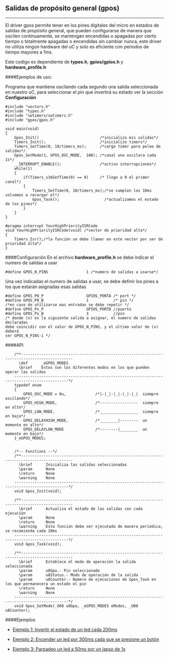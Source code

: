 Salidas de propósito general (gpos)
----------------------------------
---------

El driver gpos permite tener en los pines digitales del micro en estados de salidas de propósito general, que pueden configurarse de manera que oscilen continuamente, se mantengan encendidas o apagadas por cierto tiempo o totalmente apagadas o encendidas sin cambiar nunca, este driver no utiliza ningún hardware del uC y solo es eficiente con periodos de tiempo mayores a 1ms.

Este codigo es dependiente de **types.h**, **gpios/gpios.h** y **hardware_profile.h**

####Ejemplos de uso:

Programa que mantiene oscilando cada segundo una salida seleccionada en nuestro uC, para seleccionar el pin que invertirá su estado ver la sección **Configuración**

```
#include "vectors.h"
#include "types.h"
#include "swtimers/swtimers.h"
#include "gpos/gpos.h"

void main(void)
{
	Gpos_Init()  						  /*inicializo mis salidas*/
	Timers_Init(); 						  /*inicializo timers*/
	Timers_SetTime(0, 10/timers_ms); 	  /*cargo timer para poleo de salidas*/
	Gpos_SetMode(1, GPOS_OSC_MODE,  100); /*canal uno oscilara cada 1s*/
	__INTERRUPT_ENABLE(); 				  /*activo interrupciones*/
	while(1)
	{
   		if(Timers_u16GetTime(0) == 0)	  /* llego a 0 el primer canal*/
   		{
        	Timers_SetTime(0, 10/timers_ms);/*se cumplen los 10ms volvemos a recargar el*/
        	Gpos_Task();            		/*actualizamos el estado de los pines*/
		}
   	}
}

#pragma interrupt YourHighPriorityISRCode
void YourHighPriorityISRCode(void) /*vector de prioridad alta*/
{
    Timers_Isr();/*la función se debe llamar en este vector por ser de prioridad alta*/
}
```

####Configuración
En el archivo **hardware_profile.h** se debe indicar el numero de salidas a usar

```
#define GPOS_N_PINS					1 /*numero de salidas a usarse*/
```

Una vez indicadas el numero de salidas a usar, se debe definir los pines a los que estarán asignadas esas salidas

```
#define GPOS_P0_P					GPIOS_PORTA /* port */
#define GPOS_P0_B                  	1           /* pin */
/*en caso de utilizarse mas entradas se debe repetir */ 
#define GPOS_Px_P            	    GPIOS_PORTD //puerto
#define GPOS_Px_B               	3			//pin
/* donde (x) es la siguiente salida a asignar, el numero de salidas declaradas 
debe coincidir con el valor de GPOS_N_PINS, y el ultimo valor de (x) deberá 
ser GPOS_N_PINS-1 */
``` 

####API
```
	/**---------------------------------------------------------------------------------------------
      \def      _eGPOS_MODES
      \brief    Estos son los diferentes modos en los que pueden operar las salidas
    ----------------------------------------------------------------------------------------------*/
    typedef enum
    {
        GPOS_OSC_MODE = 0u,             /*|-|_|-|_|-|_|-|_|  siempre oscilando*/
        GPOS_HIGH_MODE,                 /*-----------------  siempre en alto*/
        GPOS_LOW_MODE,                  /*_________________  siempre en bajo*/
        GPOS_DELAYHIGH_MODE,            /*________|--------  un momento en alto*/
        GPOS_DELAYLOW_MODE              /*--------|________  un momento en bajo*/
    }_eGPOS_MODES;
    
    
    /*-- Functions --*/
    /**---------------------------------------------------------------------------------------------
      \brief      Inicializa las salidas seleccionadas
      \param	  None
      \return     None
      \warning	  None
    ----------------------------------------------------------------------------------------------*/
    void Gpos_Init(void);

    /**---------------------------------------------------------------------------------------------
      \brief      Actualiza el estado de las salidas con cada ejecución
      \param	  None
      \return     None
      \warning	  Esta función debe ser ejecutada de manera periódica, se recomienda cada 10ms
    ----------------------------------------------------------------------------------------------*/
    void Gpos_Task(void);

    /**---------------------------------------------------------------------------------------------
      \brief      Establece el modo de operación la salida seleccionada 
      \param	  u8Gpo.- Pin seleccionado
      \param	  u8Status.- Modo de operación de la salida
      \param	  u8Counter.- Numero de ejecuciones de Gpos_Task en los que permanecera un estado el pin
      \return     None
      \warning	  None
    ----------------------------------------------------------------------------------------------*/
    void Gpos_SetMode(_U08 u8Gpo, _eGPOS_MODES eModes, _U08 u8Counter);
```
####Ejemplos 


- [Ejemplo 1: Invertir el estado de un led cada 200ms][1]
- [Ejemplo 2: Encender un led por 300ms cada que se presione un botón][2]
- [Ejemplo 3: Parpadeo un led a 50ms por un lapso de 1s][3]


  [1]: http://www.hotboards.org/images/codigo/8bits/examples/gpos1.zip
  [2]: http://www.hotboards.org/images/codigo/8bits/examples/gpos2.zip
  [3]: http://www.hotboards.org/images/codigo/8bits/examples/gpos3.zip
